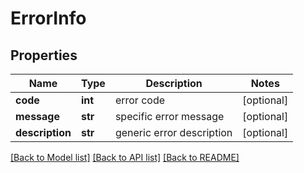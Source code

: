 # ErrorInfo


## Properties
Name | Type | Description | Notes
------------ | ------------- | ------------- | -------------
**code** | **int** | error code | [optional] 
**message** | **str** | specific error message | [optional] 
**description** | **str** | generic error description | [optional] 

[[Back to Model list]](../README.md#documentation-for-models) [[Back to API list]](../README.md#documentation-for-api-endpoints) [[Back to README]](../README.md)


